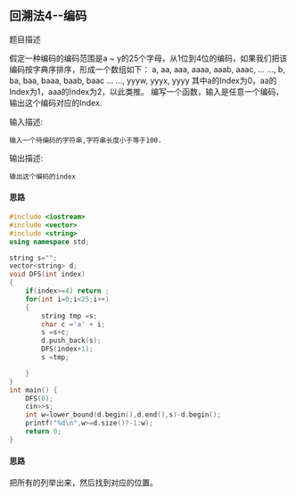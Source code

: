 ## 回溯法4--编码

题目描述

假定一种编码的编码范围是a ~ y的25个字母，从1位到4位的编码，如果我们把该编码按字典序排序，形成一个数组如下： a, aa, aaa, aaaa, aaab, aaac, … …, b, ba, baa, baaa, baab, baac … …, yyyw, yyyx, yyyy 其中a的Index为0，aa的Index为1，aaa的Index为2，以此类推。 编写一个函数，输入是任意一个编码，输出这个编码对应的Index.

输入描述:

```
输入一个待编码的字符串,字符串长度小于等于100.
```

输出描述:

```
输出这个编码的index
```

#### 思路

```c++
#include <iostream>
#include <vector>
#include <string>
using namespace std;

string s="";
vector<string> d;
void DFS(int index)
{
    if(index>=4) return ;
    for(int i=0;i<25;i++)
    {
        string tmp =s;
        char c ='a' + i;
        s =s+c;
        d.push_back(s);
        DFS(index+1);
        s =tmp;

    }
}
int main() {
    DFS(0);
    cin>>s;
    int w=lower_bound(d.begin(),d.end(),s)-d.begin();
    printf("%d\n",w>=d.size()?-1:w);
    return 0;
}
```

#### 思路

把所有的列举出来，然后找到对应的位置。